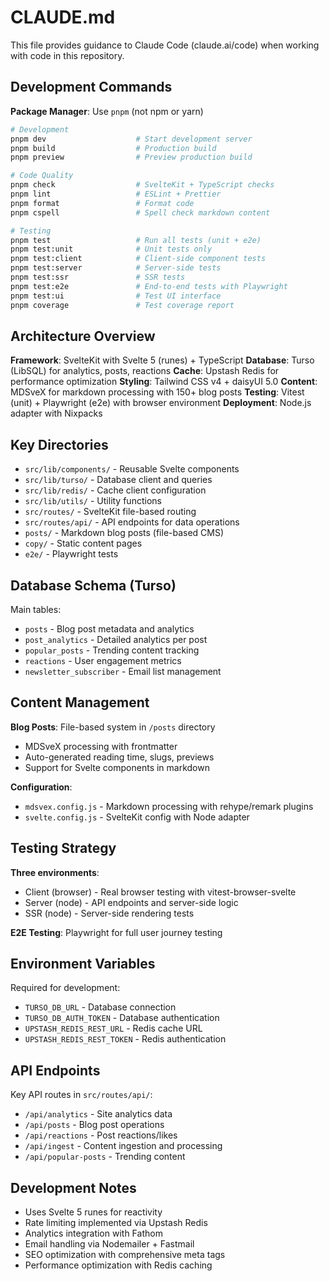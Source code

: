# CLAUDE.md

This file provides guidance to Claude Code (claude.ai/code) when working with code in this repository.

## Development Commands

**Package Manager**: Use `pnpm` (not npm or yarn)

```bash
# Development
pnpm dev                    # Start development server
pnpm build                  # Production build
pnpm preview                # Preview production build

# Code Quality
pnpm check                  # SvelteKit + TypeScript checks
pnpm lint                   # ESLint + Prettier
pnpm format                 # Format code
pnpm cspell                 # Spell check markdown content

# Testing
pnpm test                   # Run all tests (unit + e2e)
pnpm test:unit              # Unit tests only
pnpm test:client            # Client-side component tests
pnpm test:server            # Server-side tests
pnpm test:ssr               # SSR tests
pnpm test:e2e               # End-to-end tests with Playwright
pnpm test:ui                # Test UI interface
pnpm coverage               # Test coverage report
```

## Architecture Overview

**Framework**: SvelteKit with Svelte 5 (runes) + TypeScript
**Database**: Turso (LibSQL) for analytics, posts, reactions
**Cache**: Upstash Redis for performance optimization
**Styling**: Tailwind CSS v4 + daisyUI 5.0
**Content**: MDSveX for markdown processing with 150+ blog posts
**Testing**: Vitest (unit) + Playwright (e2e) with browser environment
**Deployment**: Node.js adapter with Nixpacks

## Key Directories

- `src/lib/components/` - Reusable Svelte components
- `src/lib/turso/` - Database client and queries
- `src/lib/redis/` - Cache client configuration
- `src/lib/utils/` - Utility functions
- `src/routes/` - SvelteKit file-based routing
- `src/routes/api/` - API endpoints for data operations
- `posts/` - Markdown blog posts (file-based CMS)
- `copy/` - Static content pages
- `e2e/` - Playwright tests

## Database Schema (Turso)

Main tables:
- `posts` - Blog post metadata and analytics
- `post_analytics` - Detailed analytics per post
- `popular_posts` - Trending content tracking
- `reactions` - User engagement metrics
- `newsletter_subscriber` - Email list management

## Content Management

**Blog Posts**: File-based system in `/posts` directory
- MDSveX processing with frontmatter
- Auto-generated reading time, slugs, previews
- Support for Svelte components in markdown

**Configuration**: 
- `mdsvex.config.js` - Markdown processing with rehype/remark plugins
- `svelte.config.js` - SvelteKit config with Node adapter

## Testing Strategy

**Three environments**:
- Client (browser) - Real browser testing with vitest-browser-svelte
- Server (node) - API endpoints and server-side logic
- SSR (node) - Server-side rendering tests

**E2E Testing**: Playwright for full user journey testing

## Environment Variables

Required for development:
- `TURSO_DB_URL` - Database connection
- `TURSO_DB_AUTH_TOKEN` - Database authentication
- `UPSTASH_REDIS_REST_URL` - Redis cache URL
- `UPSTASH_REDIS_REST_TOKEN` - Redis authentication

## API Endpoints

Key API routes in `src/routes/api/`:
- `/api/analytics` - Site analytics data
- `/api/posts` - Blog post operations
- `/api/reactions` - Post reactions/likes
- `/api/ingest` - Content ingestion and processing
- `/api/popular-posts` - Trending content

## Development Notes

- Uses Svelte 5 runes for reactivity
- Rate limiting implemented via Upstash Redis
- Analytics integration with Fathom
- Email handling via Nodemailer + Fastmail
- SEO optimization with comprehensive meta tags
- Performance optimization with Redis caching
